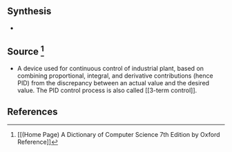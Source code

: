 ## Synthesis
- 
## Source [^1]
- A device used for continuous control of industrial plant, based on combining proportional, integral, and derivative contributions (hence PID) from the discrepancy between an actual value and the desired value. The PID control process is also called [[3-term control]].
## References

[^1]: [[(Home Page) A Dictionary of Computer Science 7th Edition by Oxford Reference]]